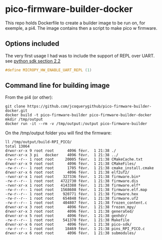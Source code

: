 # pico-firmware-builder-docker

This repo holds Dockerfile to create a builder image to be run on, for exemple, a pi4. The image contains then a script to make pico w firmware.

## Options included
The very first usage I had was to include the support of REPL over UART. see [python sdk section 2.2](https://datasheets.raspberrypi.com/pico/raspberry-pi-pico-python-sdk.pdf)
```c
#define MICROPY_HW_ENABLE_UART_REPL (1)
```

## Command line for building image
From the pi4 (or other):
```shell
git clone https://github.com/jcoquerygithub/pico-firmware-builder-docker.git
docker build -t pico-firmware-builder pico-firmware-builder-docker
mkdir /tmp/output
docker run -it --rm -v /tmp/output:/output pico-firmware-builder
```
On the /tmp/output folder you will find the firmware:
```shell
ll /tmp/output/build-RPI_PICO/
total 13064
drwxr-xr-x 9 root root      4096 févr.  1 21:38 ./
drwxr-xr-x 3 pi   docker    4096 févr.  1 21:38 ../
-rw-r--r-- 1 root root     20005 févr.  1 21:38 CMakeCache.txt
drwxr-xr-x 9 root root      4096 févr.  1 21:38 CMakeFiles/
-rw-r--r-- 1 root root      1705 févr.  1 21:38 cmake_install.cmake
drwxr-xr-x 6 root root      4096 févr.  1 21:38 elf2uf2/
-rwxr-xr-x 1 root root    327336 févr.  1 21:38 firmware.bin*
-rw-r--r-- 1 root root   4722730 févr.  1 21:38 firmware.dis
-rwxr-xr-x 1 root root   4143388 févr.  1 21:38 firmware.elf*
-rw-r--r-- 1 root root   1568608 févr.  1 21:38 firmware.elf.map
-rw-r--r-- 1 root root    920771 févr.  1 21:38 firmware.hex
-rw-r--r-- 1 root root    654848 févr.  1 21:38 firmware.uf2
-rw-r--r-- 1 root root    404807 févr.  1 21:38 frozen_content.c
drwxr-xr-x 3 root root      4096 févr.  1 21:38 frozen_mpy/
drwxr-xr-x 3 root root      4096 févr.  1 21:38 generated/
drwxr-xr-x 5 root root      4096 févr.  1 21:38 genhdr/
-rw-r--r-- 1 root root    541370 févr.  1 21:38 Makefile
drwxr-xr-x 6 root root      4096 févr.  1 21:38 pico-sdk/
-rw-r--r-- 1 root root     18469 févr.  1 21:38 pins_RPI_PICO.c
drwxr-xr-x 6 root root      4096 févr.  1 21:38 submodules/
```